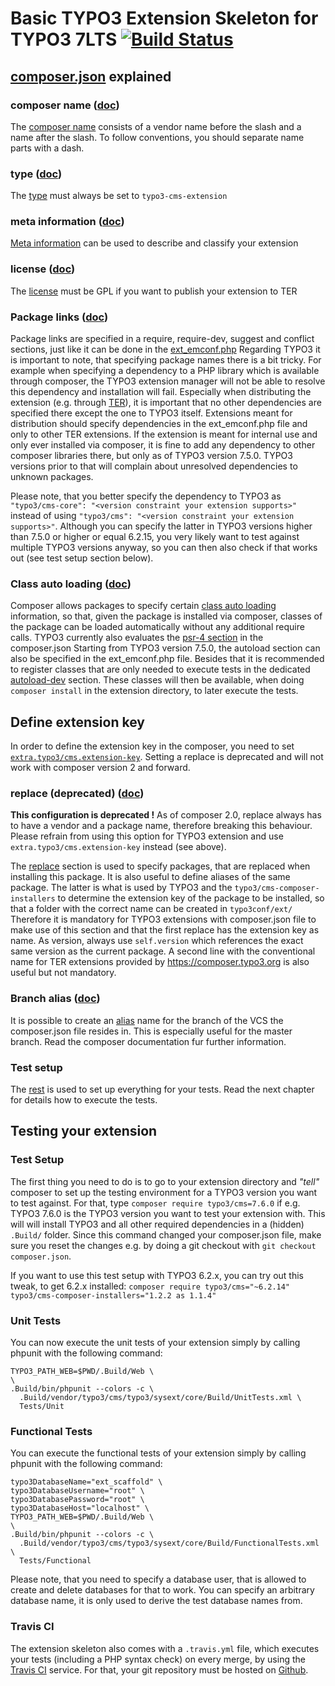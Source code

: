 # Basic TYPO3 Extension Skeleton for TYPO3 7LTS [![Build Status](https://travis-ci.org/helhum/ext_scaffold.svg?branch=master)](https://travis-ci.org/helhum/ext_scaffold)

## [composer.json](https://github.com/helhum/ext_scaffold/blob/master/composer.json) explained

### composer name ([doc](https://getcomposer.org/doc/04-schema.md#name))
The [composer name](https://github.com/helhum/ext_scaffold/blob/master/composer.json#L2) consists of a vendor name before
the slash and a name after the slash. To follow conventions, you should separate name parts with a dash.

### type ([doc](https://getcomposer.org/doc/04-schema.md#type))
The [type](https://github.com/helhum/ext_scaffold/blob/master/composer.json#L3) must always be set to `typo3-cms-extension`

### meta information ([doc](https://getcomposer.org/doc/04-schema.md#description))
[Meta information](https://github.com/helhum/ext_scaffold/blob/master/composer.json#L4-L18) can be used to describe and classify your extension

### license ([doc](https://getcomposer.org/doc/04-schema.md#license))
The [license](https://github.com/helhum/ext_scaffold/blob/master/composer.json#L19) must be GPL if you want to publish your extension to TER

### Package links ([doc](https://getcomposer.org/doc/04-schema.md#package-links))
Package links are specified in a require, require-dev, suggest and conflict sections, just like it can be done in the [ext_emconf.php](https://github.com/helhum/ext_scaffold/blob/master/ext_emconf.php#L21-L31)
Regarding TYPO3 it is important to note, that specifying package names there is a bit tricky. For example when specifying a dependency to
a PHP library which is available through composer, the TYPO3 extension manager will not be able to resolve this dependency and
installation will fail. Especially when distributing the extension (e.g. through [TER](https://extensions.typo3.org/)),
it is important that no other dependencies are specified there except the one to TYPO3 itself. Extensions meant for distribution should
specify dependencies in the ext_emconf.php file and only to other TER extensions.
If the extension is meant for internal use and only ever installed via composer, it is fine to add any dependency to other composer libraries there,
but only as of TYPO3 version 7.5.0. TYPO3 versions prior to that will complain about unresolved dependencies to unknown packages.

Please note, that you better specify the dependency to TYPO3 as `"typo3/cms-core": "<version constraint your extension supports>"` instead of
using `"typo3/cms": "<version constraint your extension supports>"`. Although you can specify the latter in TYPO3 versions higher than 7.5.0 or higher or equal 6.2.15,
you very likely want to test against multiple TYPO3 versions anyway, so you can then also check if that works out (see test setup section below).

### Class auto loading ([doc](https://getcomposer.org/doc/04-schema.md#autoload))
Composer allows packages to specify certain [class auto loading](https://github.com/helhum/ext_scaffold/blob/master/composer.json#L27-L37) information, so that, given the package is installed via composer, classes of the package
can be loaded automatically without any additional require calls.
TYPO3 currently also evaluates the [psr-4 section](https://github.com/helhum/ext_scaffold/blob/master/composer.json#L28-L30) in the composer.json
Starting from TYPO3 version 7.5.0, the autoload section can also be specified in the ext_emconf.php file.
Besides that it is recommended to register classes that are only needed to execute tests in the dedicated [autoload-dev](https://github.com/helhum/ext_scaffold/blob/master/composer.json#L32-L37)
section. These classes will then be available, when doing `composer install` in the extension directory, to later execute the tests.

## Define extension key
In order to define the extension key in the composer, you need to set [`extra.typo3/cms.extension-key`](https://github.com/TYPO3/TYPO3.CMS/blob/3ec52ea781621941cfedbd164070f28eb0c1e194/typo3/sysext/core/composer.json#L99). Setting a replace is deprecated and will not work with composer version 2 and forward.

### replace (deprecated) ([doc](https://getcomposer.org/doc/04-schema.md#replace))
**This configuration is deprecated !** As of composer 2.0, replace always has to have a vendor and a package name, therefore breaking this behaviour. Please refrain from using this option for TYPO3 extension and use `extra.typo3/cms.extension-key` instead (see above).

The [replace](https://github.com/helhum/ext_scaffold/blob/master/composer.json#L38-L41) section is used to specify packages, that are replaced when installing this package.
It is also useful to define aliases of the same package. The latter is what is used by TYPO3 and the `typo3/cms-composer-installers` to determine
the extension key of the package to be installed, so that a folder with the correct name can be created in `typo3conf/ext/`
Therefore it is mandatory for TYPO3 extensions with composer.json file to make use of this section and that the first replace has the
extension key as name. As version, always use `self.version` which references the exact same version as the current package.
A second line with the conventional name for TER extensions provided by https://composer.typo3.org is also useful but not mandatory.

### Branch alias ([doc](https://getcomposer.org/doc/articles/aliases.md))
It is possible to create an [alias](https://github.com/helhum/ext_scaffold/blob/master/composer.json#L52-L55) name for the branch
of the VCS the composer.json file resides in. This is especially useful for the master branch. Read the composer documentation fur further information.
 
### Test setup
The [rest](https://github.com/helhum/ext_scaffold/blob/master/composer.json#L42-L60) is used to set up everything for your tests.
Read the next chapter for details how to execute the tests.


## Testing your extension
### Test Setup
The first thing you need to do is to go to your extension directory and *"tell"* composer to set up
the testing environment for a TYPO3 version you want to test against. For that, type `composer require typo3/cms=7.6.0` if e.g. TYPO3 7.6.0 is the TYPO3 version
you want to test your extension with.
This will will install TYPO3 and all other required dependencies in a (hidden) `.Build/` folder. Since this command changed your composer.json file,
make sure you reset the changes e.g. by doing a git checkout with `git checkout composer.json`.

If you want to use this test setup with TYPO3 6.2.x, you can try out this tweak, to get 6.2.x installed: `composer require typo3/cms="~6.2.14" typo3/cms-composer-installers="1.2.2 as 1.1.4"`

### Unit Tests
You can now execute the unit tests of your extension simply by calling phpunit with the following command:
```
TYPO3_PATH_WEB=$PWD/.Build/Web \
\
.Build/bin/phpunit --colors -c \
  .Build/vendor/typo3/cms/typo3/sysext/core/Build/UnitTests.xml \
  Tests/Unit
```

### Functional Tests
You can execute the functional tests of your extension simply by calling phpunit with the following command:
```
typo3DatabaseName="ext_scaffold" \
typo3DatabaseUsername="root" \
typo3DatabasePassword="root" \
typo3DatabaseHost="localhost" \
TYPO3_PATH_WEB=$PWD/.Build/Web \
\
.Build/bin/phpunit --colors -c \
  .Build/vendor/typo3/cms/typo3/sysext/core/Build/FunctionalTests.xml \
  Tests/Functional
```

Please note, that you need to specify a database user, that is allowed to create and delete databases for that to work.
You can specify an arbitrary database name, it is only used to derive the test database names from.

### Travis CI
The extension skeleton also comes with a `.travis.yml` file, which executes your tests (including a PHP syntax check) on every merge, by using the [Travis CI](https://docs.travis-ci.com/user/languages/php/) service.
For that, your git repository must be hosted on [Github](https://github.com/).

